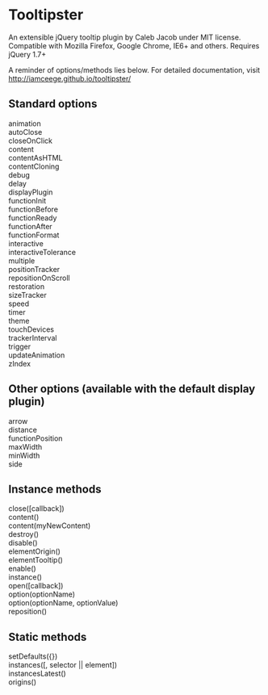 Tooltipster
===========

An extensible jQuery tooltip plugin by Caleb Jacob under MIT license.  
Compatible with Mozilla Firefox, Google Chrome, IE6+ and others. Requires jQuery 1.7+

A reminder of options/methods lies below. For detailed documentation, visit http://iamceege.github.io/tooltipster/

Standard options
-------------------------

animation  
autoClose  
closeOnClick  
content  
contentAsHTML  
contentCloning  
debug  
delay  
displayPlugin  
functionInit  
functionBefore  
functionReady  
functionAfter  
functionFormat  
interactive  
interactiveTolerance  
multiple  
positionTracker  
repositionOnScroll  
restoration  
sizeTracker  
speed  
timer  
theme  
touchDevices  
trackerInterval  
trigger  
updateAnimation  
zIndex  

Other options (available with the default display plugin)
-------------------------

arrow  
distance  
functionPosition  
maxWidth  
minWidth  
side  

Instance methods
-------------------------

close([callback])  
content()  
content(myNewContent)  
destroy()  
disable()  
elementOrigin()  
elementTooltip()  
enable()  
instance()  
open([callback])  
option(optionName)  
option(optionName, optionValue)  
reposition()   

Static methods
-------------------------

setDefaults({})  
instances([, selector || element])  
instancesLatest()  
origins()  

